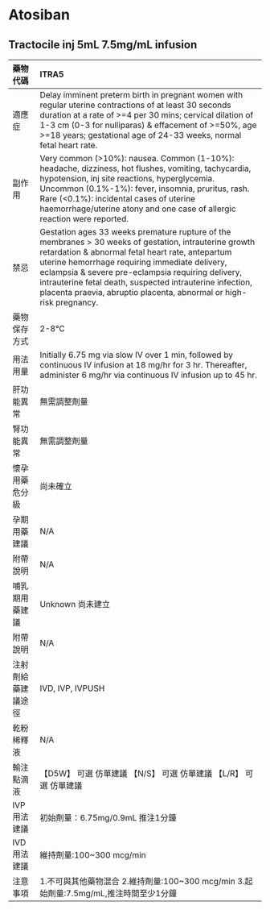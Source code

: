 # Atosiban

## Tractocile inj 5mL  7.5mg/mL infusion

| 藥物代碼 | ITRA5 |
| :--- | :--- |
| 適應症 | Delay imminent preterm birth in pregnant women with regular uterine contractions of at least 30 seconds duration at a rate of &gt;=4 per 30 mins; cervical dilation of 1-3 cm \(0-3 for nulliparas\) & effacement of &gt;=50%, age &gt;=18 years; gestational age of 24-33 weeks, normal fetal heart rate. |
| 副作用 | Very common \(&gt;10%\): nausea. Common \(1-10%\): headache, dizziness, hot flushes, vomiting, tachycardia, hypotension, inj site reactions, hyperglycemia. Uncommon \(0.1%-1%\): fever, insomnia, pruritus, rash. Rare \(&lt;0.1%\): incidental cases of uterine haemorrhage/uterine atony and one case of allergic reaction were reported. |
| 禁忌 | Gestation ages 33 weeks premature rupture of the membranes &gt; 30 weeks of gestation, intrauterine growth retardation & abnormal fetal heart rate, antepartum uterine hemorrhage requiring immediate delivery, eclampsia & severe pre-eclampsia requiring delivery, intrauterine fetal death, suspected intrauterine infection, placenta praevia, abruptio placenta, abnormal or high-risk pregnancy. |
| 藥物保存方式 | 2-8℃ |
| 用法用量 | Initially 6.75 mg via slow IV over 1 min, followed by continuous IV infusion at 18 mg/hr for 3 hr. Thereafter, administer 6 mg/hr via continuous IV infusion up to 45 hr. |
| 肝功能異常 | 無需調整劑量 |
| 腎功能異常 | 無需調整劑量 |
| 懷孕用藥危分級 | 尚未確立 |
| 孕期用藥建議 | N/A |
| 附帶說明 | N/A |
| 哺乳期用藥建議 | Unknown 尚未建立 |
| 附帶說明 | N/A |
| 注射劑給藥建議途徑 | IVD, IVP, IVPUSH |
| 乾粉稀釋液 | N/A |
| 輸注點滴液 | 【D5W】 可選 仿單建議  【N/S】 可選 仿單建議  【L/R】 可選 仿單建議 |
| IVP 用法建議 | 初始劑量：6.75mg/0.9mL 推注1分鐘 |
| IVD 用法建議 | 維持劑量:100~300 mcg/min |
| 注意事項 | 1.不可與其他藥物混合 2.維持劑量:100~300 mcg/min 3.起始劑量:7.5mg/mL,推注時間至少1分鐘 |

